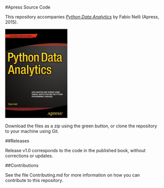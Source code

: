#Apress Source Code

This repository accompanies [*Python Data Analytics*](http://www.apress.com/9781484209592) by Fabio Nelli (Apress, 2015).

![Cover image](9781484209592.jpg)

Download the files as a zip using the green button, or clone the repository to your machine using Git.

##Releases

Release v1.0 corresponds to the code in the published book, without corrections or updates.

##Contributions

See the file Contributing.md for more information on how you can contribute to this repository.
